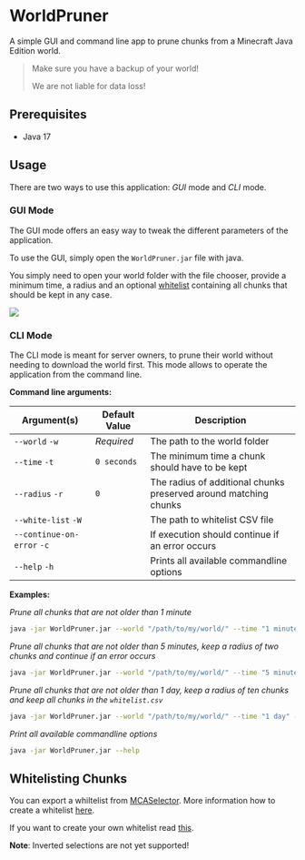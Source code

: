 # WorldPruner

A simple GUI and command line app to prune chunks from a Minecraft Java Edition world.

> Make sure you have a backup of your world!
>
> We are not liable for data loss!

## Prerequisites

- Java 17

## Usage

There are two ways to use this application: *GUI* mode and *CLI* mode.

### GUI Mode

The GUI mode offers an easy way to tweak the different parameters of the application.

To use the GUI, simply open the `WorldPruner.jar` file with java.

You simply need to open your world folder with the file chooser, provide a minimum time, a radius and an
optional [whitelist](#whitelisting-chunks) containing all chunks that should be kept in any case.

![](https://user-images.githubusercontent.com/13237524/168639898-b07af314-3539-4a72-b60e-7a64aac8f49e.png)

### CLI Mode

The CLI mode is meant for server owners, to prune their world without needing to download the world first. This mode
allows to operate the application from the command line.

**Command line arguments:**

| Argument(s)                | Default Value |Description|
|----------------------------|--------------|---|
| `--world` `-w`             | *Required*   |The path to the world folder|
| `--time` `-t`              | `0 seconds`  |The minimum time a chunk should have to be kept|
| `--radius` `-r`            | `0`          |The radius of additional chunks preserved around matching chunks|
| `--white-list` `-W`        |     |The path to whitelist CSV file|
| `--continue-on-error` `-c` |      |If execution should continue if an error occurs|
| `--help` `-h`              |      |Prints all available commandline options|

**Examples:**

*Prune all chunks that are not older than 1 minute*
```sh
java -jar WorldPruner.jar --world "/path/to/my/world/" --time "1 minute"
```

*Prune all chunks that are not older than 5 minutes, keep a radius of two chunks and continue if an error occurs*
```sh
java -jar WorldPruner.jar --world "/path/to/my/world/" --time "5 minutes" --radius 2 --continue-on-error
```

*Prune all chunks that are not older than 1 day, keep a radius of ten chunks and keep all chunks in the `whitelist.csv`*
```sh
java -jar WorldPruner.jar --world "/path/to/my/world/" --time "1 day" --radius 10 --white-list "/path/to/whitelist.csv"
```

*Print all available commandline options*
```sh
java -jar WorldPruner.jar --help
```

## Whitelisting Chunks

You can export a whiltelist from [MCASelector](https://github.com/Querz/mcaselector).
More information how to create a whitelist [here](https://github.com/Querz/mcaselector/wiki/Selections#save-and-load-selections).

If you want to create your own whitelist read [this](https://github.com/Querz/mcaselector/wiki/Selections#selection-file-format).

**Note**: Inverted selections are not yet supported!

